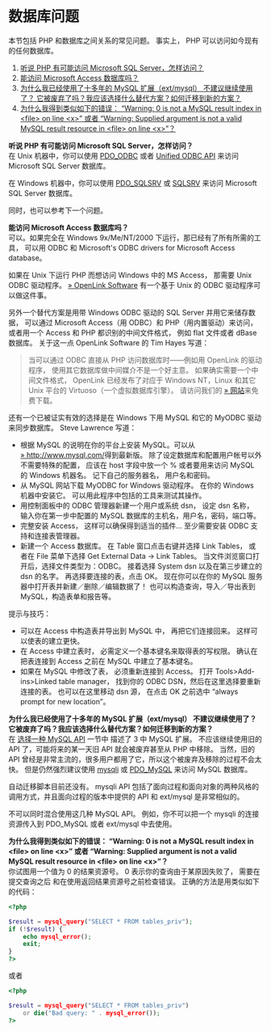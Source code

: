 数据库问题
==========

本节包括 PHP 和数据库之间关系的常见问题。 事实上， PHP
可以访问如今现有的任何数据库。

1.  [听说 PHP 有可能访问 Microsoft SQL
    Server，怎样访问？](#faq.databases.mssql)
2.  [能访问 Microsoft Access 数据库吗？](#faq.databases.access)
3.  [为什么我已经使用了十多年的 MySQL 扩展（ext/mysql）
    不建议继续使用了？
    它被废弃了吗？我应该选择什么替代方案？如何迁移到新的方案？](#faq.databases.mysql.deprecated)
4.  [为什么我得到类似如下的错误： “Warning: 0 is not a MySQL result
    index in \<file\> on line \<x\>” 或者 “Warning: Supplied argument is
    not a valid MySQL result resource in \<file\> on line
    \<x\>”？](#faq.databases.mysqlresource)

**听说 PHP 有可能访问 Microsoft SQL Server，怎样访问？**  
在 Unix 机器中，你可以使用
<a href="/book/pdo.html#ODBC%20and%20DB2%20(PDO)" class="link">PDO_ODBC</a>
或者 <a href="/book/uodbc.html" class="link">Unified ODBC API</a> 来访问
Microsoft SQL Server 数据库。

在 Windows 机器中，你可以使用
<a href="/book/pdo.html#MS%20SQL%20Server%20(PDO)" class="link">PDO_SQLSRV</a>
或 <a href="/book/sqlsrv.html" class="link">SQLSRV</a> 来访问 Microsoft
SQL Server 数据库。

同时，也可以参考下一个问题。

<!-- -->

**能访问 Microsoft Access 数据库吗？**  
可以。如果完全在 Windows 9x/Me/NT/2000
下运行，那已经有了所有所需的工具， 可以用 ODBC 和 Microsoft's ODBC
drivers for Microsoft Access database。

如果在 Unix 下运行 PHP 而想访问 Windows 中的 MS Access， 那需要 Unix
ODBC 驱动程序。
<a href="http://www.openlinksw.com/" class="link external">» OpenLink Software</a>
有一个基于 Unix 的 ODBC 驱动程序可以做这件事。

另外一个替代方案是用带 Windows ODBC 驱动的 SQL Server 并用它来储存数据，
可以通过 Microsoft Access（用 ODBC）和 PHP（用内置驱动）来访问，
或者用一个 Access 和 PHP 都识别的中间文件格式， 例如 flat 文件或者 dBase
数据库。 关于这一点 OpenLink Software 的 Tim Hayes 写道：

> 当可以通过 ODBC 直接从 PHP 访问数据库时——例如用 OpenLink 的驱动程序，
> 使用其它数据库做中间媒介不是一个好主意。
> 如果确实需要一个中间文件格式， OpenLink 已经发布了对应于 Windows
> NT，Linux 和其它 Unix 平台的 Virtuoso（一个虚拟数据库引擎）。
> 请访问我们的
> <a href="http://www.openlinksw.com/" class="link external">» 网站</a>来免费下载。

还有一个已被证实有效的选择是在 Windows 下用 MySQL 和它的 MyODBC
驱动来同步数据库。 Steve Lawrence 写道：

-   <span class="simpara"> 根据 MySQL 的说明在你的平台上安装
    MySQL。可以从
    <a href="http://www.mysql.com/" class="link external">» http://www.mysql.com/</a>得到最新版。
    除了设定数据库和配置用户帐号以外不需要特殊的配置， 应该在 host
    字段中放一个 % 或者要用来访问 MySQL 的 Windows 机器名。
    记下自己的服务器名， 用户名和密码。 </span>
-   <span class="simpara"> 从 MySQL 网站下载 MyODBC for Windows
    驱动程序。 在你的 Windows 机器中安装它。
    可以用此程序中包括的工具来测试其操作。 </span>
-   <span class="simpara"> 用控制面板中的 ODBC 管理器新建一个用户或系统
    dsn， 设定 dsn 名称， 输入你在第一步中配置的 MySQL
    数据库的主机名，用户名，密码，端口等。 </span>
-   <span class="simpara"> 完整安装 Access，
    这样可以确保得到适当的插件... 至少需要安装 ODBC 支持和连接表管理器。
    </span>
-   <span class="simpara"> 新建一个 Access 数据库。 在 Table
    窗口点击右键并选择 Link Tables， 或者在 File 菜单下选择 Get External
    Data -\> Link Tables。 当文件浏览窗口打开后，选择文件类型为：ODBC。
    接着选择 System dsn 以及在第三步建立的 dsn 的名字。
    再选择要连接的表，点击 OK。 现在你可以在你的 MySQL
    服务器中打开表并新建／删除／编辑数据了！
    也可以构造查询，导入／导出表到 MySQL，构造表单和报告等。 </span>

提示与技巧：

-   <span class="simpara"> 可以在 Access 中构造表并导出到 MySQL 中，
    再把它们连接回来。 这样可以使表的建立更快。 </span>
-   <span class="simpara"> 在 Access 中建立表时，
    必需定义一个基本键名来取得表的写权限。 确认在把表连接到 Access
    之前在 MySQL 中建立了基本键名。 </span>
-   <span class="simpara"> 如果在 MySQL 中修改了表， 必须重新连接到
    Access。 打开 Tools\>Add-ins\>Linked table manager， 找到你的 ODBC
    DSN，然后在这里选择要重新连接的表。 也可以在这里移动 dsn 源， 在点击
    OK 之前选中 “always prompt for new location”。 </span>

<!-- -->

**为什么我已经使用了十多年的 MySQL 扩展（ext/mysql） 不建议继续使用了？ 它被废弃了吗？我应该选择什么替代方案？如何迁移到新的方案？**  
在
<a href="/set/mysqlinfo.html#Choosing%20an%20API" class="link">选择一种 MySQL API</a>
一节中 描述了 3 中 MySQL 扩展。 不应该继续使用旧的 API
了，可能将来的某一天旧 API 就会被废弃甚至从 PHP 中移除。 当然，旧的 API
曾经是非常主流的，很多用户都用了它，所以这个被废弃及移除的过程不会太快。
但是仍然强烈建议使用
<a href="/set/mysqlinfo.html#Mysqli" class="link">mysqli</a> 或
<a href="/book/pdo.html#MySQL%20(PDO)" class="link">PDO_MySQL</a> 来访问
MySQL 数据库。

自动迁移脚本目前还没有。 mysqli API
包括了面向过程和面向对象的两种风格的调用方式，并且面向过程的版本中提供的
API 和 ext/mysql 是非常相似的。

不可以同时混合使用这几种 MySQL API。 例如，你不可以把一个 mysqli
的连接资源传入到 PDO\_MySQL 或者 ext/mysql 中去使用。

<!-- -->

**为什么我得到类似如下的错误： “Warning: 0 is not a MySQL result index in \<file\> on line \<x\>” 或者 “Warning: Supplied argument is not a valid MySQL result resource in \<file\> on line \<x\>”？**  
你试图用一个值为 0 的结果资源号。 0 表示你的查询由于某原因失败了，
需要在提交查询之后 和在使用返回结果资源号之前检查错误。
正确的方法是用类似如下的代码：

``` php
<?php

$result = mysql_query("SELECT * FROM tables_priv");
if (!$result) {
    echo mysql_error();
    exit;
}
?>
```

或者

``` php
<?php

$result = mysql_query("SELECT * FROM tables_priv")
    or die("Bad query: " . mysql_error());
?>
```
